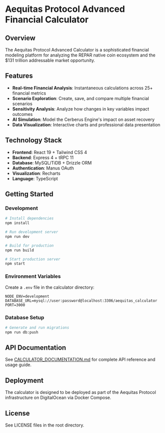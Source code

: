 # Aequitas Protocol Advanced Financial Calculator

## Overview

The Aequitas Protocol Advanced Calculator is a sophisticated financial modeling platform for analyzing the REPAR native coin ecosystem and the $131 trillion addressable market opportunity.

## Features

- **Real-time Financial Analysis**: Instantaneous calculations across 25+ financial metrics
- **Scenario Exploration**: Create, save, and compare multiple financial scenarios
- **Sensitivity Analysis**: Analyze how changes in key variables impact outcomes
- **AI Simulation**: Model the Cerberus Engine's impact on asset recovery
- **Data Visualization**: Interactive charts and professional data presentation

## Technology Stack

- **Frontend**: React 19 + Tailwind CSS 4
- **Backend**: Express 4 + tRPC 11
- **Database**: MySQL/TiDB + Drizzle ORM
- **Authentication**: Manus OAuth
- **Visualization**: Recharts
- **Language**: TypeScript

## Getting Started

### Development

```bash
# Install dependencies
npm install

# Run development server
npm run dev

# Build for production
npm run build

# Start production server
npm start
```

### Environment Variables

Create a `.env` file in the calculator directory:

```env
NODE_ENV=development
DATABASE_URL=mysql://user:password@localhost:3306/aequitas_calculator
PORT=3000
```

### Database Setup

```bash
# Generate and run migrations
npm run db:push
```

## API Documentation

See [CALCULATOR_DOCUMENTATION.md](../docs/financials/CALCULATOR_DOCUMENTATION.md) for complete API reference and usage guide.

## Deployment

The calculator is designed to be deployed as part of the Aequitas Protocol infrastructure on DigitalOcean via Docker Compose.

## License

See LICENSE files in the root directory.
